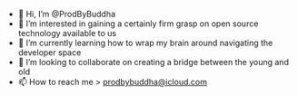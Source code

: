 - 👋 Hi, I’m @ProdByBuddha
- 👀 I’m interested in gaining a certainly firm grasp on open source technology available to us
- 🌱 I’m currently learning how to wrap my brain around navigating the developer space
- 💞️ I’m looking to collaborate on creating a bridge between the young and old
- 📫 How to reach me > prodbybuddha@icloud.com

<!---
ProdByBuddha/ProdByBuddha is a ✨ special ✨ repository because its `README.md` (this file) appears on your GitHub profile.
You can click the Preview link to take a look at your changes.
--->
